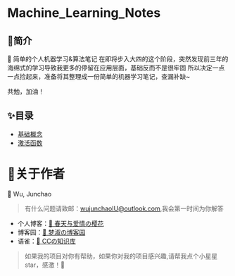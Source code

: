 # Machine_Learning_Notes

## 🌈简介
🎉 简单的个人机器学习&算法笔记
在即将步入大四的这个阶段，突然发现前三年的海绵式的学习导致我更多的停留在应用层面，基础反而不是很牢固
所以决定一点一点捡起来，准备将其整理成一份简单的机器学习笔记，查漏补缺~

共勉，加油！

## ✨目录
- [基础概念](https://github.com/junchaoIU/Machine_Learning_Notes/blob/main/%E5%9F%BA%E7%A1%80%E6%A6%82%E5%BF%B5.md)
- [激活函数](https://github.com/junchaoIU/Machine_Learning_Notes/blob/main/%E6%BF%80%E6%B4%BB%E5%87%BD%E6%95%B0.md)


# 🌸关于作者
🍧 Wu, Junchao 

> 有什么问题请致邮：wujunchaoIU@outlook.com,我会第一时间为你解答
- 个人博客：[🌸 春天与爱情の樱花](https://www.wujunchao.top)
- 博客园：[🌸 梦淑の博客园](http://cnblogs.wujunchao.top)
- 语雀：[🌸 CCの知识库](https://www.yuque.com/wujunchao)

> 如果我的项目对你有帮助，如果你对我的项目感兴趣,请帮我点个小星星star，感激！🍉





